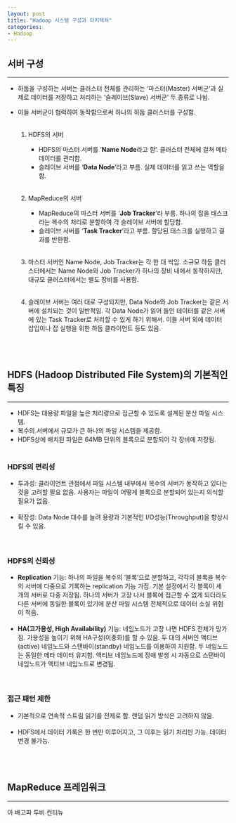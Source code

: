 ```yaml
---
layout: post
title: "Hadoop 시스템 구성과 아키텍쳐"
categories:
- Hadoop
---
```


## 서버 구성
---
* 하둡을 구성하는 서버는 클러스터 전체를 관리하는 ‘마스터(Master) 서버군’과 실제로 데이터를 저장하고 처리하는 ‘슬레이브(Slave) 서버군’ 두 종류로 나뉨.
* 이들 서버군이 협력하여 동작함으로써 하나의 하둡 클러스터를 구성함.<br/><br/>

    1) HDFS의 서버
       - HDFS의 마스터 서버를 ‘**Name Node**라고 함’. 클러스터 전체에 걸쳐 메타 데이터를 관리함. 
       - 슬레이브 서버를 ‘**Data Node**’라고 부름. 실제 데이터를 읽고 쓰는 역할을 함.<br/><br/>

    2) MapReduce의 서버
       - MapReduce의 마스터 서버를 ‘**Job Tracker**’라 부름. 하나의 잡을 태스크라는 복수의 처리로 분할하여 각 슬레이브 서버에 할당함.
       - 슬레이브 서버를 ‘**Task Tracker**’라고 부름. 할당된 태스크를 실행하고 결과를 반환함.<br/><br/>

    3) 마스터 서버인 Name Node, Job Tracker는 각 한 대 씩임. 소규모 하둡 클러스터에서는 Name Node와 Job Tracker가 하나의 장비 내에서 동작하지만, 대규모 클러스터에서는 별도 장비를 사용함.<br/><br/>

    4) 슬레이브 서버는 여러 대로 구성되지만, Data Node와 Job Tracker는 같은 서버에 설치되는 것이 일반적임. 각 Data Node가 읽어 들인 데이터를 같은 서버에 있는 Task Tracker로 처리할 수 있게 하기 위해서. 이들 서버 외에 데이터 삽입이나 잡 실행을 위한 하둡 클라이언트 등도 있음.<br/><br/><br/><br/>

## HDFS (Hadoop Distributed File System)의 기본적인 특징
---
* HDFS는 대용량 파일을 높은 처리량으로 접근할 수 있도록 설계된 분산 파일 시스템.
* 복수의 서버에서 규모가 큰 하나의 파일 시스템을 제공함.
* HDFS상에 배치된 파일은 64MB 단위의 블록으로 분할되어 각 장비에 저장됨.<br/><br/>

###	HDFS의 편리성
-	투과성: 클라이언트 관점에서 파일 시스템 내부에서 복수의 서버가 동작하고 있다는 것을 고려할 필요 없음. 사용자는 파일이 어떻게 블록으로 분할되어 있는지 의식할 필요가 없음.<br/><br/>
-	확장성: Data Node 대수를 늘려 용량과 기본적인 I/O성능(Throughput)을 향상시킬 수 있음.<br/><br/><br/> 

### HDFS의 신뢰성
-	**Replication** 기능: 하나의 파일을 복수의 ‘블록’으로 분할하고, 각각의 블록을 복수의 서버에 다중으로 기록하는 replication 기능 가짐. 기본 설정에서 각 블록이 세 개의 서버로 다중 저장됨. 하나의 서버가 고장 나서 블록에 접근할 수 없게 되더라도 다른 서버에 동일한 블록이 있기에 분산 파일 시스템 전체적으로 데이터 소실 위험이 적음.<br/><br/>
-	**HA(고가용성, High Availability)** 기능: 네임노드가 고장 나면 HDFS 전체가 망가짐. 가용성을 높이기 위해 HA구성(이중화)를 할 수 있음. 두 대의 서버인 액티브(active) 네임노드와 스탠바이(standby) 네임노드를 이용하여 지원함. 두 네임노드는 동일한 메타 데이터 유지함. 액티브 네임노드에 장애 발생 시 자동으로 스탠바이 네임노드가 액티브 네임노드로 변경됨.<br/><br/><br/>

###	접근 패턴 제한
-	기본적으로 연속적 스트림 읽기를 전제로 함. 랜덤 읽기 방식은 고려하지 않음.<br/><br/>
-	HDFS에서 데이터 기록은 한 번만 이루어지고, 그 이후는 읽기 처리만 가능. 데이터 변경 불가능.<br/><br/><br/><br/>


## MapReduce 프레임워크
---
아 배고파 투비 컨티뉴
